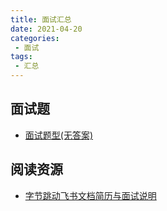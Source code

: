 ```yaml
---
title: 面试汇总
date: 2021-04-20
categories:
 - 面试
tags:
 - 汇总
---
```


<!-- more -->



## 面试题

- [面试题型(无答案)](/blogs/interview/topic/210422.md)



## 阅读资源

- [字节跳动飞书文档简历与面试说明](/blogs/interview/resource/210422.md)